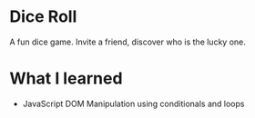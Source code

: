 # Dice Roll
A fun dice game. Invite a friend, discover who is the lucky one. 

# What I learned
- JavaScript DOM Manipulation using conditionals and loops
